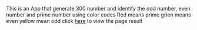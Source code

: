 This is an App that generate 300 number and identify the odd number, even number and prime number using color codes
Red means prime
grien means even
yellow mean odd
click [here](https://maxwizardth.github.io/ReactProject/React/Day3_Project/Number_Generator.html) to view the page result
